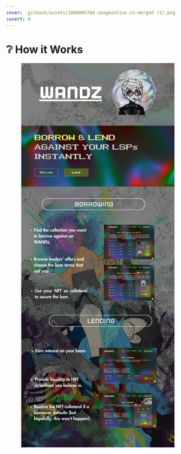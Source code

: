 ```yaml
---
cover: .gitbook/assets/1000005704-imageonline.co-merged (1).png
coverY: 0
---
```


# ❔ How it Works



<div align="left">

<figure><img src=".gitbook/assets/1000000421.png" alt=""><figcaption></figcaption></figure>

</div>
